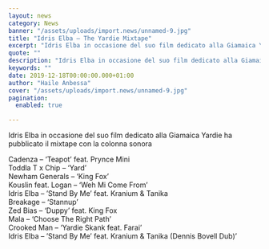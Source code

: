 ```yaml
---
layout: news
category: News
banner: "/assets/uploads/import.news/unnamed-9.jpg"
title: "Idris Elba – The Yardie Mixtape"
excerpt: "Idris Elba in occasione del suo film dedicato alla Giamaica Yardie ha pubblicato il mixtape con la colonna sonora Cadenza – ‘Teapot’ feat. Prynce Mini Toddla T x Chip – ‘Yard’ Newham Generals – ‘King Fox’ Kouslin feat. Logan – ‘Weh Mi Come From’ Idris Elba – ’Stand By Me’ feat. Kranium & Tanika Breakage [&hellip"
quote: ""
description: "Idris Elba in occasione del suo film dedicato alla Giamaica Yardie ha pubblicato il mixtape con la colonna sonora Cadenza – ‘Teapot’ feat. Prynce Mini Toddla T x Chip – ‘Yard’ Newham Generals – ‘King Fox’ Kouslin feat. Logan – ‘Weh Mi Come From’ Idris Elba – ’Stand By Me’ feat. Kranium & Tanika Breakage [&hellip"
keywords: ""
date: 2019-12-18T00:00:00.000+01:00
author: "Haile Anbessa"
cover: "/assets/uploads/import.news/unnamed-9.jpg"
pagination:
  enabled: true

---
```


Idris Elba in occasione del suo film dedicato alla Giamaica Yardie ha pubblicato il mixtape con la colonna sonora

Cadenza – ‘Teapot’ feat. Prynce Mini  
Toddla T x Chip – ‘Yard’  
Newham Generals – ‘King Fox’  
Kouslin feat. Logan – ‘Weh Mi Come From’  
Idris Elba – ’Stand By Me’ feat. Kranium & Tanika  
Breakage – ‘Stannup’  
Zed Bias – ‘Duppy’ feat. King Fox  
Mala – ‘Choose The Right Path’  
Crooked Man – ‘Yardie Skank feat. Farai’  
Idris Elba – ’Stand By Me’ feat. Kranium & Tanika (Dennis Bovell Dub)’